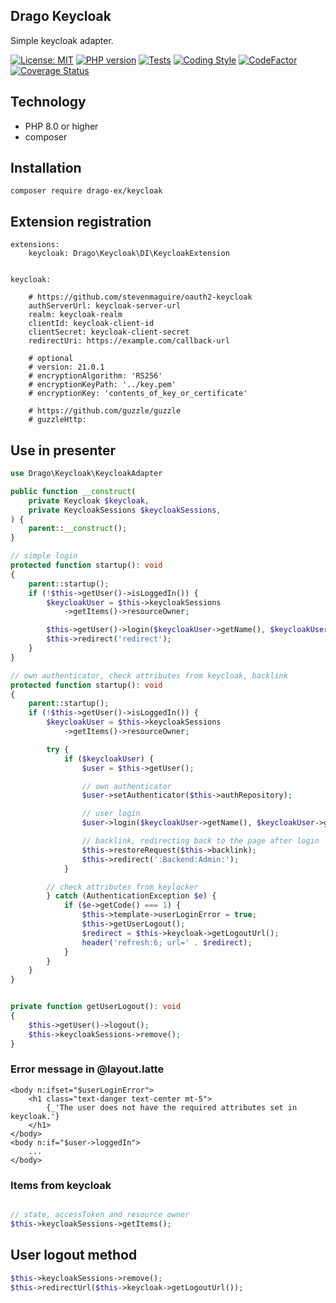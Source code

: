 ## Drago Keycloak
Simple keycloak adapter.

[![License: MIT](https://img.shields.io/badge/License-MIT-yellow.svg)](https://raw.githubusercontent.com/drago-ex/keycloak/master/license.md)
[![PHP version](https://badge.fury.io/ph/drago-ex%2Fkeycloak.svg)](https://badge.fury.io/ph/drago-ex%2Fkeycloak)
[![Tests](https://github.com/drago-ex/keycloak/actions/workflows/tests.yml/badge.svg)](https://github.com/drago-ex/keycloak/actions/workflows/tests.yml)
[![Coding Style](https://github.com/drago-ex/keycloak/actions/workflows/coding-style.yml/badge.svg)](https://github.com/drago-ex/keycloak/actions/workflows/coding-style.yml)
[![CodeFactor](https://www.codefactor.io/repository/github/drago-ex/keycloak/badge)](https://www.codefactor.io/repository/github/drago-ex/keycloak)
[![Coverage Status](https://coveralls.io/repos/github/drago-ex/keycloak/badge.svg?branch=master)](https://coveralls.io/github/drago-ex/keycloak?branch=master)

## Technology
- PHP 8.0 or higher
- composer

## Installation
```
composer require drago-ex/keycloak
```

## Extension registration
```neon
extensions:
	keycloak: Drago\Keycloak\DI\KeycloakExtension


keycloak:

	# https://github.com/stevenmaguire/oauth2-keycloak
	authServerUrl: keycloak-server-url
	realm: keycloak-realm
	clientId: keycloak-client-id
	clientSecret: keycloak-client-secret
	redirectUri: https://example.com/callback-url

	# optional
	# version: 21.0.1
	# encryptionAlgorithm: 'RS256'
	# encryptionKeyPath: '../key.pem'
	# encryptionKey: 'contents_of_key_or_certificate'

	# https://github.com/guzzle/guzzle
	# guzzleHttp:
```

## Use in presenter
```php
use Drago\Keycloak\KeycloakAdapter

public function __construct(
	private Keycloak $keycloak,
	private KeycloakSessions $keycloakSessions,
) {
	parent::__construct();
}

// simple login
protected function startup(): void
{
	parent::startup();
	if (!$this->getUser()->isLoggedIn()) {
		$keycloakUser = $this->keycloakSessions
			->getItems()->resourceOwner;

		$this->getUser()->login($keycloakUser->getName(), $keycloakUser->getId());
		$this->redirect('redirect');
	}
}

// own authenticator, check attributes from keycloak, backlink
protected function startup(): void
{
	parent::startup();
	if (!$this->getUser()->isLoggedIn()) {
		$keycloakUser = $this->keycloakSessions
			->getItems()->resourceOwner;

		try {
			if ($keycloakUser) {
				$user = $this->getUser();

				// own authenticator
				$user->setAuthenticator($this->authRepository);

				// user login
				$user->login($keycloakUser->getName(), $keycloakUser->getId());

				// backlink, redirecting back to the page after login
				$this->restoreRequest($this->backlink);
				$this->redirect(':Backend:Admin:');
			}

		// check attributes from keylocker
		} catch (AuthenticationException $e) {
			if ($e->getCode() === 1) {
				$this->template->userLoginError = true;
				$this->getUserLogout();
				$redirect = $this->keycloak->getLogoutUrl();
				header('refresh:6; url=' . $redirect);
			}
		}
	}
}


private function getUserLogout(): void
{
	$this->getUser()->logout();
	$this->keycloakSessions->remove();
}
```

### Error message in @layout.latte
```latte
<body n:ifset="$userLoginError">
	<h1 class="text-danger text-center mt-5">
		{_'The user does not have the required attributes set in keycloak.'}
	</h1>
</body>
<body n:if="$user->loggedIn">
	...
</body>
```

### Items from keycloak
```php

// state, accessToken and resource owner
$this->keycloakSessions->getItems();
```

## User logout method
```php
$this->keycloakSessions->remove();
$this->redirectUrl($this->keycloak->getLogoutUrl());
```
